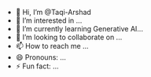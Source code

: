 - 👋 Hi, I’m @Taqi-Arshad
- 👀 I’m interested in ...
- 🌱 I’m currently learning Generative AI...
- 💞️ I’m looking to collaborate on ...
- 📫 How to reach me ...
- 😄 Pronouns: ...
- ⚡ Fun fact: ...

<!---
Taqi-Arshad/Taqi-Arshad is a ✨ special ✨ repository because its `README.md` (this file) appears on your GitHub profile.
You can click the Preview link to take a look at your changes.
--->

